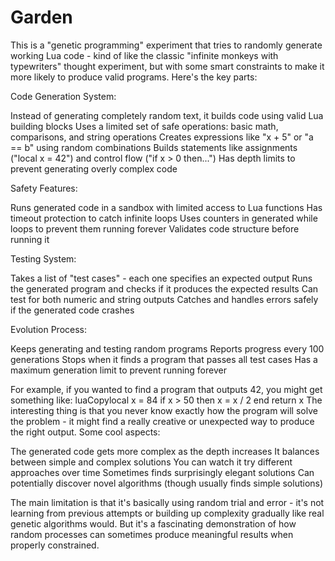 # Garden
This is a "genetic programming" experiment that tries to randomly generate working Lua code - kind of like the classic "infinite monkeys with typewriters" thought experiment, but with some smart constraints to make it more likely to produce valid programs.
Here's the key parts:

Code Generation System:


Instead of generating completely random text, it builds code using valid Lua building blocks
Uses a limited set of safe operations: basic math, comparisons, and string operations
Creates expressions like "x + 5" or "a == b" using random combinations
Builds statements like assignments ("local x = 42") and control flow ("if x > 0 then...")
Has depth limits to prevent generating overly complex code


Safety Features:


Runs generated code in a sandbox with limited access to Lua functions
Has timeout protection to catch infinite loops
Uses counters in generated while loops to prevent them running forever
Validates code structure before running it


Testing System:


Takes a list of "test cases" - each one specifies an expected output
Runs the generated program and checks if it produces the expected results
Can test for both numeric and string outputs
Catches and handles errors safely if the generated code crashes


Evolution Process:


Keeps generating and testing random programs
Reports progress every 100 generations
Stops when it finds a program that passes all test cases
Has a maximum generation limit to prevent running forever

For example, if you wanted to find a program that outputs 42, you might get something like:
luaCopylocal x = 84
if x > 50 then
    x = x / 2
end
return x
The interesting thing is that you never know exactly how the program will solve the problem - it might find a really creative or unexpected way to produce the right output.
Some cool aspects:

The generated code gets more complex as the depth increases
It balances between simple and complex solutions
You can watch it try different approaches over time
Sometimes finds surprisingly elegant solutions
Can potentially discover novel algorithms (though usually finds simple solutions)

The main limitation is that it's basically using random trial and error - it's not learning from previous attempts or building up complexity gradually like real genetic algorithms would. But it's a fascinating demonstration of how random processes can sometimes produce meaningful results when properly constrained.
